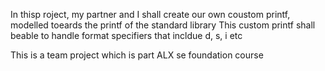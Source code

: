 In thisp roject, my partner and I shall create our own coustom printf, modelled toeards the printf of the standard library
This custom printf shall beable to handle format specifiers that incldue d, s, i etc

This is a team project which is part ALX se foundation course
